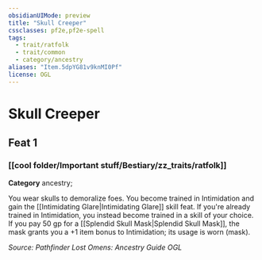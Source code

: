 ```yaml
---
obsidianUIMode: preview
title: "Skull Creeper"
cssclasses: pf2e,pf2e-spell
tags:
  - trait/ratfolk
  - trait/common
  - category/ancestry
aliases: "Item.5dpYG81v9knMI0Pf"
license: OGL
---
```

# Skull Creeper
## Feat 1
### [[cool folder/Important stuff/Bestiary/zz_traits/ratfolk]]

**Category** ancestry; 




You wear skulls to demoralize foes. You become trained in Intimidation and gain the [[Intimidating Glare|Intimidating Glare]] skill feat. If you're already trained in Intimidation, you instead become trained in a skill of your choice. If you pay 50 gp for a [[Splendid Skull Mask|Splendid Skull Mask]], the mask grants you a +1 item bonus to Intimidation; its usage is worn (mask).

*Source: Pathfinder Lost Omens: Ancestry Guide*
*OGL*